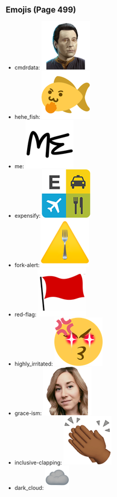 
## Emojis (Page 499)

* cmdrdata: ![cmdrdata](output/cmdrdata.png)
* hehe_fish: ![hehe_fish](output/hehe_fish.png)
* me: ![me](output/me.png)
* expensify: ![expensify](output/expensify.png)
* fork-alert: ![fork-alert](output/fork-alert.png)
* red-flag: ![red-flag](output/red-flag.png)
* highly_irritated: ![highly_irritated](output/highly_irritated.png)
* grace-ism: ![grace-ism](output/grace-ism.png)
* inclusive-clapping: ![inclusive-clapping](output/inclusive-clapping.gif)
* dark_cloud: ![dark_cloud](output/dark_cloud.png)
